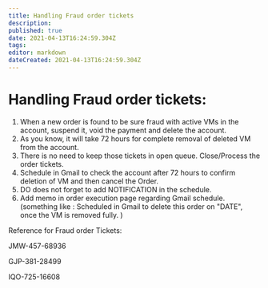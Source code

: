 ```yaml
---
title: Handling Fraud order tickets
description: 
published: true
date: 2021-04-13T16:24:59.304Z
tags: 
editor: markdown
dateCreated: 2021-04-13T16:24:59.304Z
---
```


# Handling Fraud order tickets:

1) When a new order is found to be sure fraud with active VMs in the account, suspend it, void the payment and delete the account.
2) As you know, it will take 72 hours for complete removal of deleted VM from the account.
3) There is no need to keep those tickets in open queue. Close/Process the order tickets.
4) Schedule in Gmail to check the account after 72 hours to confirm deletion of VM and then cancel the Order.
5) DO does not forget to add NOTIFICATION in the schedule.
6) Add memo in order execution page regarding Gmail schedule. (something like : Scheduled in Gmail to delete this order on "DATE", once the VM is removed fully. ) 

Reference for Fraud order Tickets:

JMW-457-68936

GJP-381-28499

IQO-725-16608